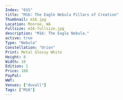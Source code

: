 ```yaml
---
Index: "015"
title: "M16: The Eagle Nebula Pillars of Creation"
Thumbnail: m16.jpg
Location: Monroe, WA
Fullsize: m16-fullsize.jpg
description: "M16: The Eagle Nebula."
active: true 
Type: "Nebula"
Constellation: "Orion"
Print: Metal Glossy White
Height: 8
Width: 10
Edition: 1
Price: 100
PayPal: 
WWT: 
Venues: ["duvall"]
Tags: ["M16"]
---
```

